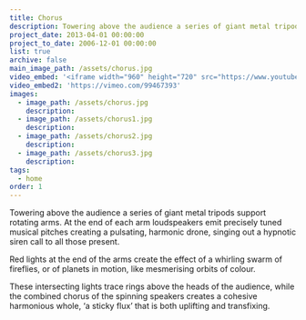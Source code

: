```yaml
---
title: Chorus
description: Towering above the audience a series of giant metal tripods support rotating arms.
project_date: 2013-04-01 00:00:00
project_to_date: 2006-12-01 00:00:00
list: true
archive: false
main_image_path: /assets/chorus.jpg
video_embed: '<iframe width="960" height="720" src="https://www.youtube-nocookie.com/embed/5vkGw7SM2ak?rel=0" frameborder="0" allowfullscreen></iframe>'
video_embed2: 'https://vimeo.com/99467393'
images:
  - image_path: /assets/chorus.jpg
    description:
  - image_path: /assets/chorus1.jpg
    description:
  - image_path: /assets/chorus2.jpg
    description:
  - image_path: /assets/chorus3.jpg
    description:
tags:
  - home
order: 1
---
```

Towering above the audience a series of giant metal tripods support rotating arms. At the end of each arm loudspeakers emit precisely tuned musical pitches creating a pulsating, harmonic drone, singing out a hypnotic siren call to all those present.

Red lights at the end of the arms create the effect of a whirling swarm of fireflies, or of planets in motion, like mesmerising orbits of colour.

These intersecting lights trace rings above the heads of the audience, while the combined chorus of the spinning speakers creates a cohesive harmonious whole, ‘a sticky flux’ that is both uplifting and transfixing.